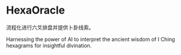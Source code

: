 # HexaOracle
流程化进行六爻排盘并提供卜卦线索。

Harnessing the power of AI to interpret the ancient wisdom of I Ching hexagrams for insightful divination.
